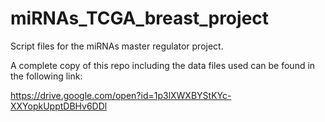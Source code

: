 # miRNAs_TCGA_breast_project
Script files for the miRNAs master regulator project.

A complete copy of this repo including the data files used can be found in the following link:

https://drive.google.com/open?id=1p3lXWXBYStKYc-XXYopkUpptDBHv6DDl

